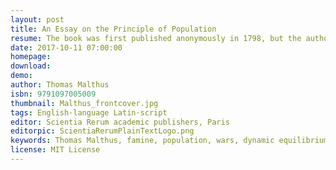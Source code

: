 ```yaml
---
layout: post
title: An Essay on the Principle of Population
resume: The book was first published anonymously in 1798, but the author was soon identified as Thomas Robert Malthus. The book predicts a grim future, as population would increase geometrically, doubling every 25 years, but food production would only grow arithmetically, which would result in famine and starvation, unless births were controlled. While it is not the first book on population, it was revised for over 28 years and has been acknowledged as the most influential work of its era. Malthus's book fuelled debate about the size of the population in the Kingdom of Great Britain and contributed to the passing of the Census Act 1800. This Act enabled the holding of a national census in England, Wales and Scotland, starting in 1801 and continuing every ten years to the present. The book's 6th edition (1826) was independently cited as a key influence by both Charles Darwin and Alfred Russel Wallace in developing the theory of natural selection.
date: 2017-10-11 07:00:00
homepage: 
download: 
demo: 
author: Thomas Malthus
isbn: 9791097005009
thumbnail: Malthus_frontcover.jpg
tags: English·language Latin·script
editor: Scientia Rerum academic publishers, Paris
editorpic: ScientiaRerumPlainTextLogo.png
keywords: Thomas Malthus, famine, population, wars, dynamic equilibrium, physics of complex systems
license: MIT License
---
```

